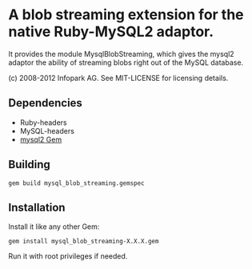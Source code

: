 # A blob streaming extension for the native Ruby-MySQL2 adaptor.

It provides the module MysqlBlobStreaming, which gives the mysql2 adaptor the ability
of streaming blobs right out of the MySQL database.

(c) 2008-2012 Infopark AG. See MIT-LICENSE for licensing details.

## Dependencies

  * Ruby-headers
  * MySQL-headers
  * [mysql2 Gem](https://rubygems.org/gems/mysql2)

## Building

    gem build mysql_blob_streaming.gemspec

## Installation

Install it like any other Gem:

    gem install mysql_blob_streaming-X.X.X.gem

Run it with root privileges if needed.
